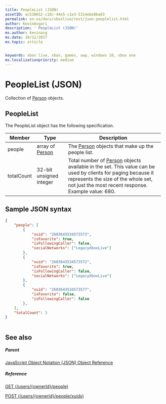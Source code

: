 ```yaml
---
title: PeopleList (JSON)
assetID: ac538652-c10c-44e5-c1e3-5314ebe8ba83
permalink: en-us/docs/xboxlive/rest/json-peoplelist.html
author: KevinAsgari
description: ' PeopleList (JSON)'
ms.author: kevinasg
ms.date: 10/12/2017
ms.topic: article


keywords: xbox live, xbox, games, uwp, windows 10, xbox one
ms.localizationpriority: medium
---
```



# PeopleList (JSON)
Collection of [Person](json-person.md) objects. 
<a id="ID4ER"></a>

 
## PeopleList
 
The PeopleList object has the following specification.
 
| Member| Type| Description| 
| --- | --- | --- | 
| people| array of [Person](json-person.md)| The [Person](json-person.md) objects that make up the people list.| 
| totalCount| 32-bit unsigned integer| Total number of [Person](json-person.md) objects available in the set. This value can be used by clients for paging because it represents the size of the whole set, not just the most recent response. Example value: 680.| 
  
<a id="ID4EAC"></a>

 
## Sample JSON syntax
 

```json
{
    "people": [
        {
            "xuid": "2603643534573573",
            "isFavorite": true,
            "isFollowingCaller": false,
            "socialNetworks": ["LegacyXboxLive"]
        },
        {
            "xuid": "2603643534573572",
            "isFavorite": true,
            "isFollowingCaller": false,
            "socialNetworks": ["LegacyXboxLive"]
        },
        {
            "xuid": "2603643534573577",
            "isFavorite": false,
            "isFollowingCaller": false
        },
    ],
    "totalCount": 3
}
    
```

  
<a id="ID4EJC"></a>

 
## See also
 
<a id="ID4ELC"></a>

 
##### Parent 

[JavaScript Object Notation (JSON) Object Reference](atoc-xboxlivews-reference-json.md)

  
<a id="ID4EVC"></a>

 
##### Reference 

[GET (/users/{ownerId}/people)](../uri/people/uri-usersowneridpeopleget.md)

 [POST (/users/{ownerId}/people/xuids)](../uri/people/uri-usersowneridpeoplexuidspost.md)

   
